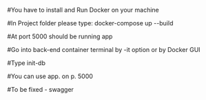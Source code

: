 #You have to install and Run Docker on your machine

#In Project folder please type: docker-compose up --build

#At port 5000 should be running app

#Go into back-end container terminal by -it option or by Docker GUI

#Type init-db

#You can use app. on p. 5000

#To be fixed - swagger